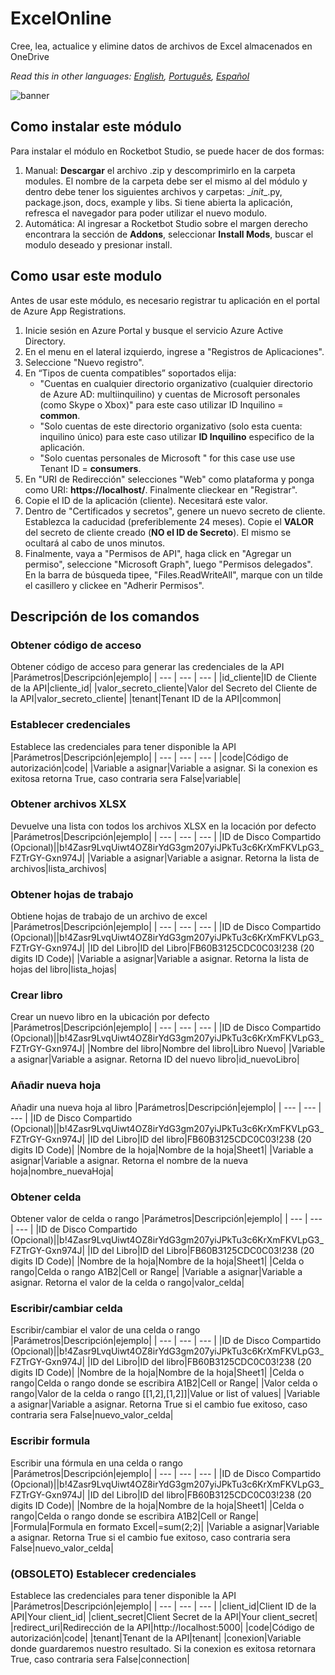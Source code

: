 



# ExcelOnline
  
Cree, lea, actualice y elimine datos de archivos de Excel almacenados en OneDrive  

*Read this in other languages: [English](Manual_ExcelOnline.md), [Português](Manual_ExcelOnline.pr.md), [Español](Manual_ExcelOnline.es.md)*
  
![banner](imgs/Banner_ExcelOnline.png)
## Como instalar este módulo
  
Para instalar el módulo en Rocketbot Studio, se puede hacer de dos formas:
1. Manual: __Descargar__ el archivo .zip y descomprimirlo en la carpeta modules. El nombre de la carpeta debe ser el mismo al del módulo y dentro debe tener los siguientes archivos y carpetas: \__init__.py, package.json, docs, example y libs. Si tiene abierta la aplicación, refresca el navegador para poder utilizar el nuevo modulo.
2. Automática: Al ingresar a Rocketbot Studio sobre el margen derecho encontrara la sección de **Addons**, seleccionar **Install Mods**, buscar el modulo deseado y presionar install.  



## Como usar este modulo

Antes de usar este módulo, es necesario registrar tu aplicación en el portal de Azure App Registrations. 

1. Inicie sesión en Azure Portal y busque el servicio Azure Active Directory.
2. En el menu en el lateral izquierdo, ingrese a "Registros de Aplicaciones".
3. Seleccione "Nuevo registro".
4. En “Tipos de cuenta compatibles” soportados elija:
    - "Cuentas en cualquier directorio organizativo (cualquier directorio de Azure AD: multiinquilino) y cuentas de Microsoft personales (como Skype o Xbox)" para este caso utilizar  ID Inquilino = **common**.
    - "Solo cuentas de este directorio organizativo (solo esta cuenta: inquilino único) para este caso utilizar **ID Inquilino** especifico de la aplicación.
    - "Solo cuentas personales de Microsoft " for this case use use Tenant ID = **consumers**.
5. En "URI de Redirección" selecciones "Web" como plataforma y ponga como URI: __https://localhost/__. Finalmente clieckear en "Registrar". 
6. Copie el ID de la aplicación (cliente). Necesitará este valor. 
7. Dentro de "Certificados y secretos", genere un nuevo secreto de cliente. Establezca la caducidad (preferiblemente 24 meses). Copie el **VALOR** del secreto de cliente creado (**__NO el ID de Secreto__**). El mismo se ocultará al cabo de unos minutos.
8. Finalmente, vaya a "Permisos de API", haga click en "Agregar un permiso", seleccione "Microsoft Graph", luego "Permisos delegados". En la barra de búsqueda tipee, "Files.ReadWriteAll", marque con un tilde el casillero y clickee en "Adherir Permisos". 


## Descripción de los comandos

### Obtener código de acceso
  
Obtener código de acceso para generar las credenciales de la API
|Parámetros|Descripción|ejemplo|
| --- | --- | --- |
|id_cliente|ID de Cliente de la API|cliente_id|
|valor_secreto_cliente|Valor del Secreto del Cliente de la API|valor_secreto_cliente|
|tenant|Tenant ID de la API|common|

### Establecer credenciales
  
Establece las credenciales para tener disponible la API
|Parámetros|Descripción|ejemplo|
| --- | --- | --- |
|code|Código de autorización|code|
|Variable a asignar|Variable a asignar. Si la conexion es exitosa retorna True, caso contraria sera False|variable|

### Obtener archivos XLSX
  
Devuelve una lista con todos los archivos XLSX en la locación por defecto
|Parámetros|Descripción|ejemplo|
| --- | --- | --- |
|ID de Disco Compartido (Opcional)||b!4Zasr9LvqUiwt4OZ8irYdG3gm207yiJPkTu3c6KrXmFKVLpG3_FZTrGY-Gxn974J|
|Variable a asignar|Variable a asignar. Retorna la lista de archivos|lista_archivos|

### Obtener hojas de trabajo
  
Obtiene hojas de trabajo de un archivo de excel
|Parámetros|Descripción|ejemplo|
| --- | --- | --- |
|ID de Disco Compartido (Opcional)||b!4Zasr9LvqUiwt4OZ8irYdG3gm207yiJPkTu3c6KrXmFKVLpG3_FZTrGY-Gxn974J|
|ID del Libro|ID del Libro|FB60B3125CDC0C03!238 (20 digits ID Code)|
|Variable a asignar|Variable a asignar. Retorna la lista de hojas del libro|lista_hojas|

### Crear libro
  
Crear un nuevo libro en la ubicación por defecto
|Parámetros|Descripción|ejemplo|
| --- | --- | --- |
|ID de Disco Compartido (Opcional)||b!4Zasr9LvqUiwt4OZ8irYdG3gm207yiJPkTu3c6KrXmFKVLpG3_FZTrGY-Gxn974J|
|Nombre del libro|Nombre del libro|Libro Nuevo|
|Variable a asignar|Variable a asignar. Retorna ID del nuevo libro|id_nuevoLibro|

### Añadir nueva hoja
  
Añadir una nueva hoja al libro
|Parámetros|Descripción|ejemplo|
| --- | --- | --- |
|ID de Disco Compartido (Opcional)||b!4Zasr9LvqUiwt4OZ8irYdG3gm207yiJPkTu3c6KrXmFKVLpG3_FZTrGY-Gxn974J|
|ID del Libro|ID del libro|FB60B3125CDC0C03!238 (20 digits ID Code)|
|Nombre de la hoja|Nombre de la hoja|Sheet1|
|Variable a asignar|Variable a asignar. Retorna el nombre de la nueva hoja|nombre_nuevaHoja|

### Obtener celda
  
Obtener valor de celda o rango
|Parámetros|Descripción|ejemplo|
| --- | --- | --- |
|ID de Disco Compartido (Opcional)||b!4Zasr9LvqUiwt4OZ8irYdG3gm207yiJPkTu3c6KrXmFKVLpG3_FZTrGY-Gxn974J|
|ID del Libro|ID del Libro|FB60B3125CDC0C03!238 (20 digits ID Code)|
|Nombre de la hoja|Nombre de la hoja|Sheet1|
|Celda o rango|Celda o rango A1B2|Cell or Range|
|Variable a asignar|Variable a asignar. Retorna el valor de la celda o rango|valor_celda|

### Escribir/cambiar celda
  
Escribir/cambiar el valor de una celda o rango
|Parámetros|Descripción|ejemplo|
| --- | --- | --- |
|ID de Disco Compartido (Opcional)||b!4Zasr9LvqUiwt4OZ8irYdG3gm207yiJPkTu3c6KrXmFKVLpG3_FZTrGY-Gxn974J|
|ID del Libro|ID del libro|FB60B3125CDC0C03!238 (20 digits ID Code)|
|Nombre de la hoja|Nombre de la hoja|Sheet1|
|Celda o rango|Celda o rango donde se escribira A1B2|Cell or Range|
|Valor celda o rango|Valor de la celda o rango [[1,2],[1,2]]|Value or list of values|
|Variable a asignar|Variable a asignar. Retorna True si el cambio fue exitoso, caso contraria sera False|nuevo_valor_celda|

### Escribir formula
  
Escribir una fórmula en una celda o rango
|Parámetros|Descripción|ejemplo|
| --- | --- | --- |
|ID de Disco Compartido (Opcional)||b!4Zasr9LvqUiwt4OZ8irYdG3gm207yiJPkTu3c6KrXmFKVLpG3_FZTrGY-Gxn974J|
|ID del Libro|ID del libro|FB60B3125CDC0C03!238 (20 digits ID Code)|
|Nombre de la hoja|Nombre de la hoja|Sheet1|
|Celda o rango|Celda o rango donde se escribira A1B2|Cell or Range|
|Formula|Formula en formato Excel|=sum(2;2)|
|Variable a asignar|Variable a asignar. Retorna True si el cambio fue exitoso, caso contraria sera False|nuevo_valor_celda|

### (OBSOLETO) Establecer credenciales
  
Establece las credenciales para tener disponible la API
|Parámetros|Descripción|ejemplo|
| --- | --- | --- |
|client_id|Client ID de la API|Your client_id|
|client_secret|Client Secret de la API|Your client_secret|
|redirect_uri|Redirección de la API|http://localhost:5000|
|code|Código de autorización|code|
|tenant|Tenant de la API|tenant|
|conexion|Variable donde guardaremos nuestro resultado. Si la conexion es exitosa retornara True, caso contraria sera False|connection|
